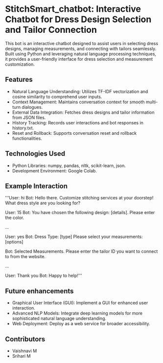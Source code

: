 # StitchSmart_chatbot: Interactive Chatbot for Dress Design Selection and Tailor Connection
This bot is an interactive chatbot designed to assist users in selecting dress designs, managing measurements, and connecting with tailors seamlessly. Built using Python and leveraging natural language processing techniques, it provides a user-friendly interface for dress selection and measurement customization.

## Features
- Natural Language Understanding: Utilizes TF-IDF vectorization and cosine similarity to comprehend user inputs.
- Context Management: Maintains conversation context for smooth multi-turn dialogues.
- External Data Integration: Fetches dress designs and tailor information from JSON files.
- History Tracking: Records user interactions and bot responses in history.txt.
- Reset and Rollback: Supports conversation reset and rollback functionalities.

## Technologies Used
- Python Libraries: numpy, pandas, nltk, scikit-learn, json.
- Development Environment: Google Colab.

## Example Interaction
'''User: hi
Bot: Hello there. Customize stitching services at your doorstep! What dress style are you looking for?

User: 15
Bot: You have chosen the following design: [details]. Please enter the color.

...

User: yes
Bot: Dress Type: [type]
Please select your measurements:
[options]

Bot: Selected Measurements. Please enter the tailor ID you want to connect to from the website.

...

User: Thank you
Bot: Happy to help!''' 

## Future enhancements
- Graphical User Interface (GUI): Implement a GUI for enhanced user interaction.
- Advanced NLP Models: Integrate deep learning models for more sophisticated natural language understanding.
- Web Deployment: Deploy as a web service for broader accessibility.

## Contributors
- Vaishnavi M 
- Srihari M
